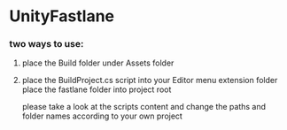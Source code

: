 # UnityFastlane

### two ways to use:

1. place the Build folder under Assets folder

2. place the BuildProject.cs script into your Editor menu extension folder place the fastlane folder into project root

    please take a look at the scripts content and change the paths and folder names according to your own project